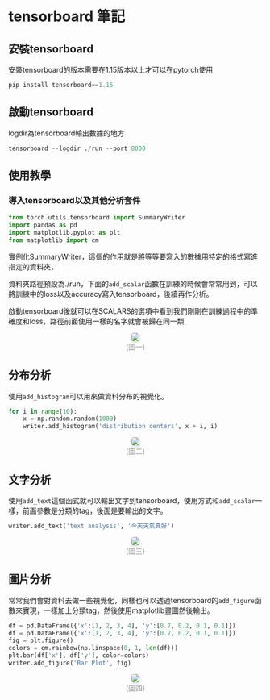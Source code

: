 # tensorboard 筆記

## 安裝tensorboard

安裝tensorboard的版本需要在1.15版本以上才可以在pytorch使用

```python
pip install tensorboard==1.15
```

## 啟動tensorboard

logdir為tensorboard輸出數據的地方

```python
tensorboard --logdir ./run --port 8000
```

## 使用教學

### 導入tensorboard以及其他分析套件

```python
from torch.utils.tensorboard import SummaryWriter
import pandas as pd
import matplotlib.pyplot as plt
from matplotlib import cm
```

實例化SummaryWriter，這個的作用就是將等等要寫入的數據用特定的格式寫進指定的資料夾，

資料夾路徑預設為./run，下面的`add_scalar`函數在訓練的時候會常常用到，可以將訓練中的loss以及accuracy寫入tensorboard，後續再作分析。

<script src="https://gist.github.com/rgib37190/c759f593d52edf81081e43aee5662373.js"></script>

啟動tensorboard後就可以在SCALARS的選項中看到我們剛剛在訓練過程中的準確度和loss，路徑前面使用一樣的名字就會被歸在同一類

<center>
    <img style="border-radius: 0.3125em;
    box-shadow: 0 2px 4px 0 rgba(34,36,38,.12),0 2px 10px 0 rgba(34,36,38,.08);" 
    src="../assets/images/tensorboard/scalar.png">
    <br>
    <div style="color:orange; border-bottom: 0px solid #d9d9d9;
    display: inline-block;
    color: #999;
    padding: 1px;">(圖一)</div>
</center>

## 分布分析

使用`add_histogram`可以用來做資料分布的視覺化。

```python
for i in range(10):
    x = np.random.random(1000)
    writer.add_histogram('distribution centers', x + i, i)
```

<center>
    <img style="border-radius: 0.3125em;
    box-shadow: 0 2px 4px 0 rgba(34,36,38,.12),0 2px 10px 0 rgba(34,36,38,.08);" 
    src="../assets/images/tensorboard/model.png">
    <br>
    <div style="color:orange; border-bottom: 0px solid #d9d9d9;
    display: inline-block;
    color: #999;
    padding: 1px;">(圖二)</div>
</center>


## 文字分析

使用`add_text`這個函式就可以輸出文字到tensorboard，使用方式和`add_scalar`一樣，前面參數是分類的tag，後面是要輸出的文字。

```python
writer.add_text('text analysis', '今天天氣真好')
```

<center>
    <img style="border-radius: 0.3125em;
    box-shadow: 0 2px 4px 0 rgba(34,36,38,.12),0 2px 10px 0 rgba(34,36,38,.08);" 
    src="../assets/images/tensorboard/text.png">
    <br>
    <div style="color:orange; border-bottom: 0px solid #d9d9d9;
    display: inline-block;
    color: #999;
    padding: 1px;">(圖三)</div>
</center>

## 圖片分析

常常我們會對資料去做一些視覺化，同樣也可以透過tensorboard的`add_figure`函數來實現，一樣加上分類tag，然後使用matplotlib畫圖然後輸出。

```python
df = pd.DataFrame({'x':[1, 2, 3, 4], 'y':[0.7, 0.2, 0.1, 0.1]})
df = pd.DataFrame({'x':[1, 2, 3, 4], 'y':[0.7, 0.2, 0.1, 0.1]})
fig = plt.figure()
colors = cm.rainbow(np.linspace(0, 1, len(df)))
plt.bar(df['x'], df['y'], color=colors)
writer.add_figure('Bar Plot', fig)
```

<center>
    <img style="border-radius: 0.3125em;
    box-shadow: 0 2px 4px 0 rgba(34,36,38,.12),0 2px 10px 0 rgba(34,36,38,.08);" 
    src="../assets/images/tensorboard/image.png">
    <br>
    <div style="color:orange; border-bottom: 0px solid #d9d9d9;
    display: inline-block;
    color: #999;
    padding: 1px;">(圖四)</div>
</center>